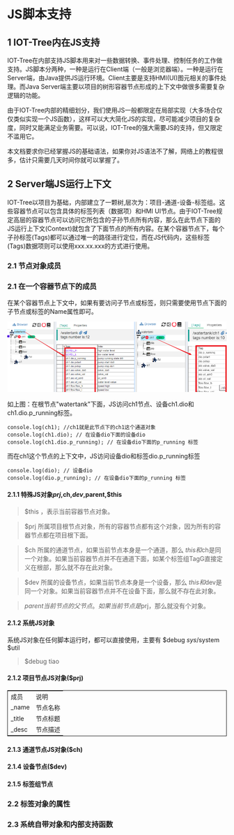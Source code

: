 JS脚本支持
==

## 1 IOT-Tree内在JS支持

IOT-Tree在内部支持JS脚本用来对一些数据转换、事件处理、控制任务的工作做支持。JS脚本分两种，一种是运行在Client端（一般是浏览器端）。一种是运行在Server端，由Java提供JS运行环境。Client主要是支持HMI(UI)图元相关的事件处理。而Java Server端主要以项目的树形容器节点形成的上下文中做很多需要复杂逻辑的功能。

由于IOT-Tree内部的精细划分，我们使用JS一般都限定在局部实现（大多场合仅仅类似实现一个JS函数），这样可以大大简化JS的实现，尽可能减少项目的复杂度，同时又能满足业务需要。可以说，IOT-Tree的强大需要JS的支持，但又限定不滥用它。

本文档要求你已经掌握JS的基础语法，如果你对JS语法不了解，网络上的教程很多，估计只需要几天时间你就可以掌握了。

## 2 Server端JS运行上下文

IOT-Tree以项目为基础，内部建立了一颗树,层次为：项目-通道-设备-标签组。这些容器节点可以包含具体的标签列表（数据项）和HMI UI节点。由于IOT-Tree规定高层的容器节点可以访问它所包含的子孙节点所有内容，那么在此节点下面的JS运行上下文(Context)就包含了下面节点的所有内容。在某个容器节点下，每个子孙标签(Tags)都可以通过唯一的路径进行定位，而在JS代码内，这些标签(Tags)数据项则可以使用xxx.xx.xxx的方式进行使用。

### 2.1 节点对象成员


### 2.1 在一个容器节点下的成员

在某个容器节点上下文中，如果有要访问子节点或标签，则只需要使用节点下面的子节点或标签的Name属性即可。

<img src="../img/js/j001.png" />

如上图：在根节点"watertank"下面，JS访问ch1节点、设备ch1.dio和ch1.dio.p_running标签。

```
console.log(ch1); //ch1就是此节点下的ch1这个通道对象
console.log(ch1.dio); // 在设备dio下面的设备dio
console.log(ch1.dio.p_running); // 在设备dio下面的p_running 标签
```

而在ch1这个节点的上下文中，JS访问设备dio和标签dio.p_running标签

```
console.log(dio); // 设备dio
console.log(dio.p_running); // 在设备dio下面的p_running 标签
```

#### 2.1.1 特殊JS对象$prj,$ch,$dev,$parent,$this

>$this ，表示当前容器节点对象。

>$prj 所属项目根节点对象，所有的容器节点都有这个对象，因为所有的容器节点都在项目根下面。

>$ch 所属的通道节点，如果当前节点本身是一个通道，那么 $this和$ch是同一个对象。如果当前容器节点并不在通道下面，如某个标签组TagG直接定义在根部，那么就不存在此对象。

>$dev 所属的设备节点，如果当前节点本身是一个设备，那么 $this和$dev是同一个对象。如果当前容器节点并不在设备下面，那么就不存在此对象。

>$parent 当前节点的父节点。如果当前节点是$prj，那么就没有个对象。

#### 2.1.2 系统JS对象

系统JS对象在任何脚本运行时，都可以直接使用，主要有 $debug $sys/$system $util

>$debug tiao

#### 2.1.2 项目节点JS对象($prj)

<table style="width:100%;border:1px solid;">
    <tr>
      <td>成员</td>
      <td>说明</td>
    </tr>
    <tr>
      <td>_name</td>
      <td>节点名称</td>
    </tr>
    <tr>
      <td>_title</td>
      <td>节点标题</td>
    </tr>
    <tr>
      <td>_desc</td>
      <td>节点描述</td>
    </tr>
</table>

#### 2.1.3 通道节点JS对象($ch)

#### 2.1.4 设备节点($dev)

#### 2.1.5 标签组节点


### 2.2 标签对象的属性

### 2.3 系统自带对象和内部支持函数

### 
